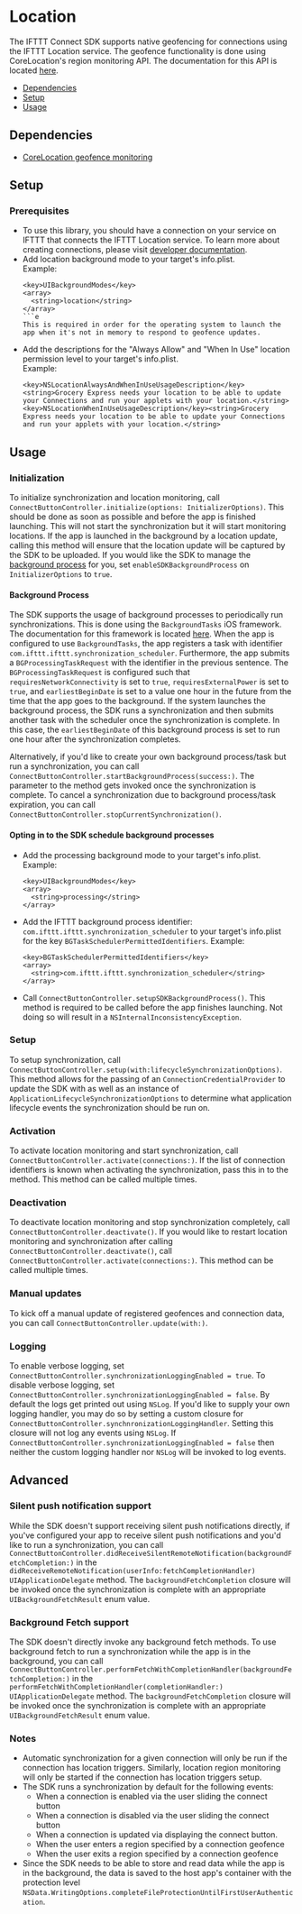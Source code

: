 # Location
The IFTTT Connect SDK supports native geofencing for connections using the IFTTT Location service. The geofence functionality is done using CoreLocation's region monitoring API. The documentation for this API is located [here](https://developer.apple.com/documentation/corelocation/monitoring_the_user_s_proximity_to_geographic_regions). 

<!-- TOC depthFrom:2 depthTo:6 withLinks:1 updateOnSave:1 orderedList:0 -->
- [Dependencies](#dependencies)
- [Setup](#setup)
- [Usage](#usage)

## Dependencies
- [CoreLocation geofence monitoring](https://developer.apple.com/documentation/corelocation/monitoring_the_user_s_proximity_to_geographic_regions)

## Setup
### Prerequisites
- To use this library, you should have a connection on your service on IFTTT that connects the IFTTT Location service. To learn more about creating connections, please visit [developer documentation](https://platform.ifttt.com/docs/connections). 
- Add location background mode to your target's info.plist.<br> 
Example:
  ```
  <key>UIBackgroundModes</key>
  <array>
	<string>location</string>
  </array>
  ```e
  This is required in order for the operating system to launch the app when it's not in memory to respond to geofence updates. 
- Add the descriptions for the "Always Allow" and "When In Use" location permission level to your target's info.plist.<br>
Example:
  ```
  <key>NSLocationAlwaysAndWhenInUseUsageDescription</key><string>Grocery Express needs your location to be able to update your Connections and run your applets with your location.</string>
  <key>NSLocationWhenInUseUsageDescription</key><string>Grocery Express needs your location to be able to update your Connections and run your applets with your location.</string>
  ```
## Usage

### Initialization
To initialize synchronization and location monitoring, call `ConnectButtonController.initialize(options: InitializerOptions)`. This should be done as soon as possible and before the app is finished launching. This will not start the synchronization but it will start monitoring locations. If the app is launched in the background by a location update, calling this method will ensure that the location update will be captured by the SDK to be uploaded. If you would like the SDK to manage the [background process](#background-process) for you, set `enableSDKBackgroundProcess` on `InitializerOptions` to `true`.

#### Background Process
The SDK supports the usage of background processes to periodically run synchronizations. This is done using the `BackgroundTasks` iOS framework. The documentation for this framework is located [here](https://developer.apple.com/documentation/backgroundtasks). When the app is configured to use `BackgroundTasks`, the app registers a task with identifier `com.ifttt.ifttt.synchronization_scheduler`. Furthermore, the app submits a `BGProcessingTaskRequest` with the identifier in the previous sentence. The `BGProcessingTaskRequest` is configured such that `requiresNetworkConnectivity` is set to `true`, `requiresExternalPower` is set to `true`, and `earliestBeginDate` is set to a value one hour in the future from the time that the app goes to the background. If the system launches the background process, the SDK runs a synchronization and then submits another task with the scheduler once the synchronization is complete. In this case, the `earliestBeginDate` of this background process is set to run one hour after the synchronization completes.

Alternatively, if you'd like to create your own background process/task but run a synchronization, you can call `ConnectButtonController.startBackgroundProcess(success:)`. The parameter to the method gets invoked once the synchronization is complete. To cancel a synchronization due to background process/task expiration, you can call `ConnectButtonController.stopCurrentSynchronization()`.

#### Opting in to the SDK schedule background processes
- Add the processing background mode to your target's info.plist. Example:
  ```
  <key>UIBackgroundModes</key>
  <array>
	<string>processing</string>
  </array>
  ```
- Add the IFTTT background process identifier: `com.ifttt.ifttt.synchronization_scheduler` to your target's info.plist for the key `BGTaskSchedulerPermittedIdentifiers`. Example: 
  ```
  <key>BGTaskSchedulerPermittedIdentifiers</key>
  <array>
	<string>com.ifttt.ifttt.synchronization_scheduler</string>
  </array>
  ```
- Call `ConnectButtonController.setupSDKBackgroundProcess()`. This method is required to be called before the app finishes launching. Not doing so will result in a `NSInternalInconsistencyException`.

### Setup
To setup synchronization, call `ConnectButtonController.setup(with:lifecycleSynchronizationOptions)`. This method allows for the passing of an `ConnectionCredentialProvider` to update the SDK with as well as an instance of `ApplicationLifecycleSynchronizationOptions` to determine what application lifecycle events the synchronization should be run on.

### Activation
To activate location monitoring and start synchronization, call `ConnectButtonController.activate(connections:)`. If the list of connection identifiers is known when activating the synchronization, pass this in to the method. This method can be called multiple times.

### Deactivation
To deactivate location monitoring and stop synchronization completely, call `ConnectButtonController.deactivate()`. If you would like to restart location monitoring and synchronization after calling `ConnectButtonController.deactivate()`, call `ConnectButtonController.activate(connections:)`. This method can be called multiple times.

### Manual updates
To kick off a manual update of registered geofences and connection data, you can call `ConnectButtonController.update(with:)`.

### Logging
To enable verbose logging, set `ConnectButtonController.synchronizationLoggingEnabled = true`. To disable verbose logging, set `ConnectButtonController.synchronizationLoggingEnabled = false`. By default the logs get printed out using `NSLog`. If you'd like to supply your own logging handler, you may do so by setting a custom closure for `ConnectButtonController.synchnronizationLoggingHandler`. Setting this closure will not log any events using `NSLog`. If `ConnectButtonController.synchronizationLoggingEnabled = false` then neither the custom logging handler nor `NSLog` will be invoked to log events.

## Advanced
### Silent push notification support
While the SDK doesn't support receiving silent push notifications directly, if you've configured your app to receive silent push notifications and you'd like to run a  synchronization, you can call `ConnectButtonController.didReceiveSilentRemoteNotification(backgroundFetchCompletion:)` in the `didReceiveRemoteNotification(userInfo:fetchCompletionHandler)` `UIApplicationDelegate` method. The `backgroundFetchCompletion` closure will be invoked once the synchronization is complete with an appropriate `UIBackgroundFetchResult` enum value.

### Background Fetch support
The SDK doesn't directly invoke any background fetch methods. To use background fetch to run a synchronization while the app is in the background, you can call `ConnectButtonController.performFetchWithCompletionHandler(backgroundFetchCompletion:)` in the `performFetchWithCompletionHandler(completionHandler:)` `UIApplicationDelegate` method. The `backgroundFetchCompletion` closure will be invoked once the synchronization is complete with an appropriate `UIBackgroundFetchResult` enum value.

### Notes
- Automatic synchronization for a given connection will only be run if the connection has location triggers. Similarly, location region monitoring will only be started if the connection has location triggers setup.
- The SDK runs a synchronization by default for the following events:
    - When a connection is enabled via the user sliding the connect button
    - When a connection is disabled via the user sliding the connect button
    - When a connection is updated via displaying the connect button.
    - When the user enters a region specified by a connection geofence
    - When the user exits a region specified by a connection geofence
- Since the SDK needs to be able to store and read data while the app is in the background, the data is saved to the host app's container with the protection level `NSData.WritingOptions.completeFileProtectionUntilFirstUserAuthentication`.